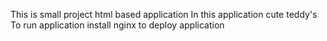 This is small  project 
html  based application
In this application cute teddy's 
To run application install nginx to deploy application
